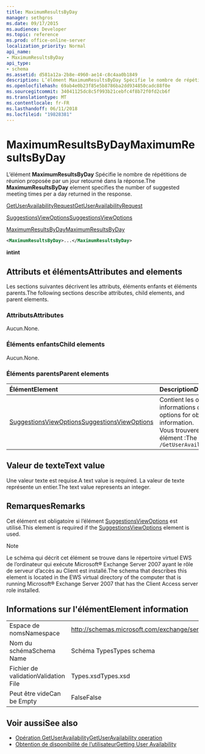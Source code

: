 ```yaml
---
title: MaximumResultsByDay
manager: sethgros
ms.date: 09/17/2015
ms.audience: Developer
ms.topic: reference
ms.prod: office-online-server
localization_priority: Normal
api_name:
- MaximumResultsByDay
api_type:
- schema
ms.assetid: d581a12a-2b8e-4960-ae14-c8c4aa0b1849
description: L’élément MaximumResultsByDay Spécifie le nombre de répétitions de réunion proposée par un jour retourné dans la réponse.
ms.openlocfilehash: 69ab4e0b23f85e5b8786ba2dd934850cadc88f0e
ms.sourcegitcommit: 34041125dc8c5f993b21cebfc4f8b72f0fd2cb6f
ms.translationtype: MT
ms.contentlocale: fr-FR
ms.lasthandoff: 06/11/2018
ms.locfileid: "19828381"
---
```

# <a name="maximumresultsbyday"></a><span data-ttu-id="42b85-103">MaximumResultsByDay</span><span class="sxs-lookup"><span data-stu-id="42b85-103">MaximumResultsByDay</span></span>

<span data-ttu-id="42b85-104">L’élément **MaximumResultsByDay** Spécifie le nombre de répétitions de réunion proposée par un jour retourné dans la réponse.</span><span class="sxs-lookup"><span data-stu-id="42b85-104">The **MaximumResultsByDay** element specifies the number of suggested meeting times per a day returned in the response.</span></span> 
  
[<span data-ttu-id="42b85-105">GetUserAvailabilityRequest</span><span class="sxs-lookup"><span data-stu-id="42b85-105">GetUserAvailabilityRequest</span></span>](getuseravailabilityrequest.md)
  
[<span data-ttu-id="42b85-106">SuggestionsViewOptions</span><span class="sxs-lookup"><span data-stu-id="42b85-106">SuggestionsViewOptions</span></span>](suggestionsviewoptions.md)
  
[<span data-ttu-id="42b85-107">MaximumResultsByDay</span><span class="sxs-lookup"><span data-stu-id="42b85-107">MaximumResultsByDay</span></span>](maximumresultsbyday.md)
  
```xml
<MaximumResultsByDay>...</MaximumResultsByDay>
```

<span data-ttu-id="42b85-108">**int**</span><span class="sxs-lookup"><span data-stu-id="42b85-108">**int**</span></span>

## <a name="attributes-and-elements"></a><span data-ttu-id="42b85-109">Attributs et éléments</span><span class="sxs-lookup"><span data-stu-id="42b85-109">Attributes and elements</span></span>

<span data-ttu-id="42b85-110">Les sections suivantes décrivent les attributs, éléments enfants et éléments parents.</span><span class="sxs-lookup"><span data-stu-id="42b85-110">The following sections describe attributes, child elements, and parent elements.</span></span>
  
### <a name="attributes"></a><span data-ttu-id="42b85-111">Attributs</span><span class="sxs-lookup"><span data-stu-id="42b85-111">Attributes</span></span>

<span data-ttu-id="42b85-112">Aucun.</span><span class="sxs-lookup"><span data-stu-id="42b85-112">None.</span></span>
  
### <a name="child-elements"></a><span data-ttu-id="42b85-113">Éléments enfants</span><span class="sxs-lookup"><span data-stu-id="42b85-113">Child elements</span></span>

<span data-ttu-id="42b85-114">Aucun.</span><span class="sxs-lookup"><span data-stu-id="42b85-114">None.</span></span>
  
### <a name="parent-elements"></a><span data-ttu-id="42b85-115">Éléments parents</span><span class="sxs-lookup"><span data-stu-id="42b85-115">Parent elements</span></span>

|<span data-ttu-id="42b85-116">**Élément**</span><span class="sxs-lookup"><span data-stu-id="42b85-116">**Element**</span></span>|<span data-ttu-id="42b85-117">**Description**</span><span class="sxs-lookup"><span data-stu-id="42b85-117">**Description**</span></span>|
|:-----|:-----|
|[<span data-ttu-id="42b85-118">SuggestionsViewOptions</span><span class="sxs-lookup"><span data-stu-id="42b85-118">SuggestionsViewOptions</span></span>](suggestionsviewoptions.md) <br/> |<span data-ttu-id="42b85-119">Contient les options permettant d’obtenir des informations de suggestion de réunion.</span><span class="sxs-lookup"><span data-stu-id="42b85-119">Contains the options for obtaining meeting suggestion information.</span></span>  <br/> <span data-ttu-id="42b85-120">Vous trouverez ci-dessous le XPath pour cet élément :</span><span class="sxs-lookup"><span data-stu-id="42b85-120">The following is the XPath to this element:</span></span>  <br/>  `/GetUserAvailabilityRequest/SuggestionViewOptions` <br/> |
   
## <a name="text-value"></a><span data-ttu-id="42b85-121">Valeur de texte</span><span class="sxs-lookup"><span data-stu-id="42b85-121">Text value</span></span>

<span data-ttu-id="42b85-122">Une valeur texte est requise.</span><span class="sxs-lookup"><span data-stu-id="42b85-122">A text value is required.</span></span> <span data-ttu-id="42b85-123">La valeur de texte représente un entier.</span><span class="sxs-lookup"><span data-stu-id="42b85-123">The text value represents an integer.</span></span>
  
## <a name="remarks"></a><span data-ttu-id="42b85-124">Remarques</span><span class="sxs-lookup"><span data-stu-id="42b85-124">Remarks</span></span>

<span data-ttu-id="42b85-125">Cet élément est obligatoire si l’élément [SuggestionsViewOptions](suggestionsviewoptions.md) est utilisé.</span><span class="sxs-lookup"><span data-stu-id="42b85-125">This element is required if the [SuggestionsViewOptions](suggestionsviewoptions.md) element is used.</span></span> 
  
> [!NOTE]
> <span data-ttu-id="42b85-126">Le schéma qui décrit cet élément se trouve dans le répertoire virtuel EWS de l’ordinateur qui exécute Microsoft® Exchange Server 2007 ayant le rôle de serveur d’accès au Client est installé.</span><span class="sxs-lookup"><span data-stu-id="42b85-126">The schema that describes this element is located in the EWS virtual directory of the computer that is running Microsoft® Exchange Server 2007 that has the Client Access server role installed.</span></span> 
  
## <a name="element-information"></a><span data-ttu-id="42b85-127">Informations sur l'élément</span><span class="sxs-lookup"><span data-stu-id="42b85-127">Element information</span></span>

|||
|:-----|:-----|
|<span data-ttu-id="42b85-128">Espace de noms</span><span class="sxs-lookup"><span data-stu-id="42b85-128">Namespace</span></span>  <br/> |http://schemas.microsoft.com/exchange/services/2006/types  <br/> |
|<span data-ttu-id="42b85-129">Nom du schéma</span><span class="sxs-lookup"><span data-stu-id="42b85-129">Schema Name</span></span>  <br/> |<span data-ttu-id="42b85-130">Schéma Types</span><span class="sxs-lookup"><span data-stu-id="42b85-130">Types schema</span></span>  <br/> |
|<span data-ttu-id="42b85-131">Fichier de validation</span><span class="sxs-lookup"><span data-stu-id="42b85-131">Validation File</span></span>  <br/> |<span data-ttu-id="42b85-132">Types.xsd</span><span class="sxs-lookup"><span data-stu-id="42b85-132">Types.xsd</span></span>  <br/> |
|<span data-ttu-id="42b85-133">Peut être vide</span><span class="sxs-lookup"><span data-stu-id="42b85-133">Can be Empty</span></span>  <br/> |<span data-ttu-id="42b85-134">False</span><span class="sxs-lookup"><span data-stu-id="42b85-134">False</span></span>  <br/> |
   
## <a name="see-also"></a><span data-ttu-id="42b85-135">Voir aussi</span><span class="sxs-lookup"><span data-stu-id="42b85-135">See also</span></span>

- [<span data-ttu-id="42b85-136">Opération GetUserAvailability</span><span class="sxs-lookup"><span data-stu-id="42b85-136">GetUserAvailability operation</span></span>](getuseravailability-operation.md)
- [<span data-ttu-id="42b85-137">Obtention de disponibilité de l’utilisateur</span><span class="sxs-lookup"><span data-stu-id="42b85-137">Getting User Availability</span></span>](http://msdn.microsoft.com/library/d4133fcb-9b0f-4e6b-aadf-a389da83516a%28Office.15%29.aspx)

